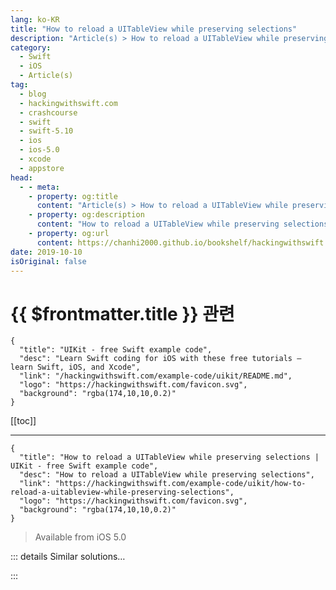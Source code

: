 ```yaml
---
lang: ko-KR
title: "How to reload a UITableView while preserving selections"
description: "Article(s) > How to reload a UITableView while preserving selections"
category:
  - Swift
  - iOS
  - Article(s)
tag: 
  - blog
  - hackingwithswift.com
  - crashcourse
  - swift
  - swift-5.10
  - ios
  - ios-5.0
  - xcode
  - appstore
head:
  - - meta:
    - property: og:title
      content: "Article(s) > How to reload a UITableView while preserving selections"
    - property: og:description
      content: "How to reload a UITableView while preserving selections"
    - property: og:url
      content: https://chanhi2000.github.io/bookshelf/hackingwithswift.com/example-code/uikit/how-to-reload-a-uitableview-while-preserving-selections.html
date: 2019-10-10
isOriginal: false
---
```


# {{ $frontmatter.title }} 관련

```component VPCard
{
  "title": "UIKit - free Swift example code",
  "desc": "Learn Swift coding for iOS with these free tutorials – learn Swift, iOS, and Xcode",
  "link": "/hackingwithswift.com/example-code/uikit/README.md",
  "logo": "https://hackingwithswift.com/favicon.svg",
  "background": "rgba(174,10,10,0.2)"
}
```

[[toc]]

---

```component VPCard
{
  "title": "How to reload a UITableView while preserving selections | UIKit - free Swift example code",
  "desc": "How to reload a UITableView while preserving selections",
  "link": "https://hackingwithswift.com/example-code/uikit/how-to-reload-a-uitableview-while-preserving-selections",
  "logo": "https://hackingwithswift.com/favicon.svg",
  "background": "rgba(174,10,10,0.2)"
}
```

> Available from iOS 5.0

<!-- TODO: 작성 -->

<!--
When you call `reloadData()` on a `UITableView` it will refresh all cells from your data source, but it will also lose any selections the user has made.

If you want to reload your table view while also saving and restoring any selections, you should take a copy of the `indexPathsForSelectedRows` property before the reload, then re-apply those selections after calling `reloadData()`.

This can be put into a simple `UITableView` extension for easier use:

```swift
extension UITableView {
    /// Reloads a table view without losing track of what was selected.
    func reloadDataSavingSelections() {
        let selectedRows = indexPathsForSelectedRows

        reloadData()

        if let selectedRow = selectedRows {
            for indexPath in selectedRow {
                selectRow(at: indexPath, animated: false, scrollPosition: .none)
            }
        }
    }
}
```

With that in place, you can now call `yourTableView.reloadDataSavingSelections()` to try it out.

-->

::: details Similar solutions…

<!--
/example-code/uikit/how-to-add-peek-and-pop-to-a-uitableview">How to add peek and pop to a UITableView 
/example-code/uikit/how-to-customize-swipe-edit-buttons-in-a-uitableview">How to customize swipe edit buttons in a UITableView 
/example-code/uikit/how-to-stop-empty-row-separators-appearing-in-uitableview">How to stop empty row separators appearing in UITableView 
/example-code/uikit/how-to-remove-cells-from-a-uitableview">How to remove cells from a UITableView 
/example-code/uikit/how-to-let-users-tap-on-a-uitableviewcell-while-editing-is-enabled">How to let users tap on a UITableViewCell while editing is enabled</a>
-->

:::

